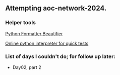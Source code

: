 ## Attempting aoc-network-2024.

### Helper tools

[Python Formatter Beautifier](https://codebeautify.org/python-formatter-beautifier)

[Online python interpreter for quick tests](https://www.online-python.com/)

### List of days I couldn't do; for follow up later:
- Day02, part 2